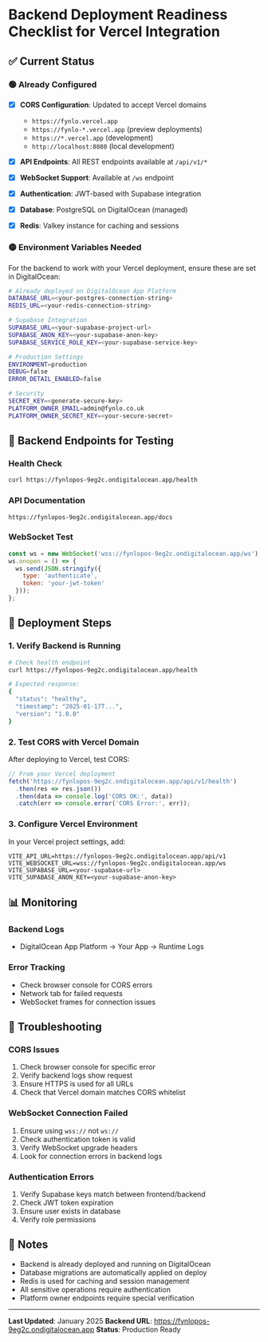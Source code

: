 # Backend Deployment Readiness Checklist for Vercel Integration

## ✅ Current Status

### 🟢 Already Configured
- [x] **CORS Configuration**: Updated to accept Vercel domains
  - `https://fynlo.vercel.app`
  - `https://fynlo-*.vercel.app` (preview deployments)
  - `https://*.vercel.app` (development)
  - `http://localhost:8080` (local development)

- [x] **API Endpoints**: All REST endpoints available at `/api/v1/*`
- [x] **WebSocket Support**: Available at `/ws` endpoint
- [x] **Authentication**: JWT-based with Supabase integration
- [x] **Database**: PostgreSQL on DigitalOcean (managed)
- [x] **Redis**: Valkey instance for caching and sessions

### 🟡 Environment Variables Needed

For the backend to work with your Vercel deployment, ensure these are set in DigitalOcean:

```bash
# Already deployed on DigitalOcean App Platform
DATABASE_URL=<your-postgres-connection-string>
REDIS_URL=<your-redis-connection-string>

# Supabase Integration
SUPABASE_URL=<your-supabase-project-url>
SUPABASE_ANON_KEY=<your-supabase-anon-key>
SUPABASE_SERVICE_ROLE_KEY=<your-supabase-service-key>

# Production Settings
ENVIRONMENT=production
DEBUG=false
ERROR_DETAIL_ENABLED=false

# Security
SECRET_KEY=<generate-secure-key>
PLATFORM_OWNER_EMAIL=admin@fynlo.co.uk
PLATFORM_OWNER_SECRET_KEY=<your-secure-secret>
```

## 🔗 Backend Endpoints for Testing

### Health Check
```bash
curl https://fynlopos-9eg2c.ondigitalocean.app/health
```

### API Documentation
```
https://fynlopos-9eg2c.ondigitalocean.app/docs
```

### WebSocket Test
```javascript
const ws = new WebSocket('wss://fynlopos-9eg2c.ondigitalocean.app/ws');
ws.onopen = () => {
  ws.send(JSON.stringify({
    type: 'authenticate',
    token: 'your-jwt-token'
  }));
};
```

## 🚀 Deployment Steps

### 1. Verify Backend is Running
```bash
# Check health endpoint
curl https://fynlopos-9eg2c.ondigitalocean.app/health

# Expected response:
{
  "status": "healthy",
  "timestamp": "2025-01-17T...",
  "version": "1.0.0"
}
```

### 2. Test CORS with Vercel Domain
After deploying to Vercel, test CORS:

```javascript
// From your Vercel deployment
fetch('https://fynlopos-9eg2c.ondigitalocean.app/api/v1/health')
  .then(res => res.json())
  .then(data => console.log('CORS OK:', data))
  .catch(err => console.error('CORS Error:', err));
```

### 3. Configure Vercel Environment
In your Vercel project settings, add:

```
VITE_API_URL=https://fynlopos-9eg2c.ondigitalocean.app/api/v1
VITE_WEBSOCKET_URL=wss://fynlopos-9eg2c.ondigitalocean.app/ws
VITE_SUPABASE_URL=<your-supabase-url>
VITE_SUPABASE_ANON_KEY=<your-supabase-anon-key>
```

## 📊 Monitoring

### Backend Logs
- DigitalOcean App Platform → Your App → Runtime Logs

### Error Tracking
- Check browser console for CORS errors
- Network tab for failed requests
- WebSocket frames for connection issues

## 🔧 Troubleshooting

### CORS Issues
1. Check browser console for specific error
2. Verify backend logs show request
3. Ensure HTTPS is used for all URLs
4. Check that Vercel domain matches CORS whitelist

### WebSocket Connection Failed
1. Ensure using `wss://` not `ws://`
2. Check authentication token is valid
3. Verify WebSocket upgrade headers
4. Look for connection errors in backend logs

### Authentication Errors
1. Verify Supabase keys match between frontend/backend
2. Check JWT token expiration
3. Ensure user exists in database
4. Verify role permissions

## 📝 Notes

- Backend is already deployed and running on DigitalOcean
- Database migrations are automatically applied on deploy
- Redis is used for caching and session management
- All sensitive operations require authentication
- Platform owner endpoints require special verification

---

**Last Updated**: January 2025
**Backend URL**: https://fynlopos-9eg2c.ondigitalocean.app
**Status**: Production Ready